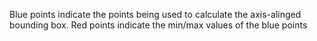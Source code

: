 Blue points indicate the points being used to calculate the axis-alinged bounding box.
Red points indicate the min/max values of the blue points